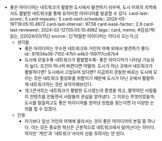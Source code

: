 - 좋은 아이디어는 네트워크가 활발한 도시에서 발견하기 쉬우며, 도시 이외의 지역에서도 활발한 네트워크를 통해 유의미한 아이디어를 발굴할 수 있다.
  card-last-score:: 5
  card-repeats:: 5
  card-next-schedule:: 2024-05-19T18:05:10.497Z
  card-last-interval:: 97.56
  card-ease-factor:: 2.9
  card-last-reviewed:: 2024-02-12T05:05:10.498Z
  tags:: card, memo, #감상/책/읽는, [[2024/03/15]]
  source:: [[『탁월한 아이디어는 어디서 오는가』]]
	- 생각들
		- 좋은 아이디어는 무수한 네트워크와 거인의 어깨 위에서 발견하기 좋다.
		  id:: 97834a39-7102-47b1-a4b3-1597f7cc67b4
		- 도시에 모일수록-네트워크가 활발할수록- 좋은 아이디어가 나타날 가능성이 높다. 조건이 하나씩 바뀐다면 어떨까. 도시가 아닌 곳에서 네트워크가 활발하다면? 도시에서 고립되어 있다면? 지금까지 관찰한 바로는 도시에 모이는 것은 네트워크 활성화를 위함이기 때문에 도시가 아닌 곳에서 활발하게 네트워크하는 것은 유의미해보인다.
		- 개그콘서트는 네트워크가 활발한 도시였는데 종영을 하고, 활약하던 사람들이 컨텐츠를 만들면서 사람들의 관심을 얻어냈다. 그 이유는 무엇이었을까. 도시를 탈출하고도 좋은 아이디어를 얻어낸 방법을 찾는다면 더 다양한 논의를 할 수 있겠다.
	- 인용
		- 자기보다 앞선 거인의 어깨에 올라서는 것이 좋은 아이디어의 본질 중 하나다. 이는 모든 중요한 혁신은 근본적으로 네트워크에서 일어난다는 의미다. 하지만 '개인'과 '네트워크'사이의 선을 흐려서는 안 된다.